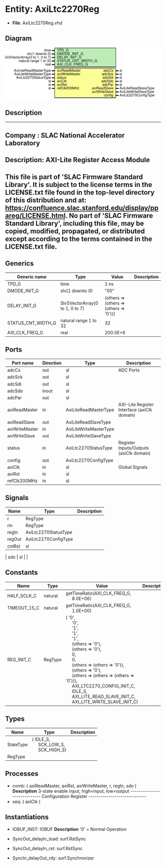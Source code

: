 # Entity: AxiLtc2270Reg

- **File**: AxiLtc2270Reg.vhd
## Diagram

![Diagram](AxiLtc2270Reg.svg "Diagram")
## Description

-----------------------------------------------------------------------------
 Company    : SLAC National Accelerator Laboratory
-----------------------------------------------------------------------------
 Description: AXI-Lite Register Access Module
-----------------------------------------------------------------------------
 This file is part of 'SLAC Firmware Standard Library'.
 It is subject to the license terms in the LICENSE.txt file found in the
 top-level directory of this distribution and at:
    https://confluence.slac.stanford.edu/display/ppareg/LICENSE.html.
 No part of 'SLAC Firmware Standard Library', including this file,
 may be copied, modified, propagated, or distributed except according to
 the terms contained in the LICENSE.txt file.
-----------------------------------------------------------------------------
## Generics

| Generic name       | Type                            | Value                                   | Description |
| ------------------ | ------------------------------- | --------------------------------------- | ----------- |
| TPD_G              | time                            | 1 ns                                    |             |
| DMODE_INIT_G       | slv(1 downto 0)                 | "00"                                    |             |
| DELAY_INIT_G       | Slv5VectorArray(0 to 1, 0 to 7) | (others => (others => (others => '0'))) |             |
| STATUS_CNT_WIDTH_G | natural range 1 to 32           | 32                                      |             |
| AXI_CLK_FREQ_G     | real                            | 200.0E+6                                |             |
## Ports

| Port name      | Direction | Type                   | Description                                 |
| -------------- | --------- | ---------------------- | ------------------------------------------- |
| adcCs          | out       | sl                     | ADC Ports                                   |
| adcSck         | out       | sl                     |                                             |
| adcSdi         | out       | sl                     |                                             |
| adcSdo         | inout     | sl                     |                                             |
| adcPar         | out       | sl                     |                                             |
| axiReadMaster  | in        | AxiLiteReadMasterType  | AXI-Lite Register Interface (axiClk domain) |
| axiReadSlave   | out       | AxiLiteReadSlaveType   |                                             |
| axiWriteMaster | in        | AxiLiteWriteMasterType |                                             |
| axiWriteSlave  | out       | AxiLiteWriteSlaveType  |                                             |
| status         | in        | AxiLtc2270StatusType   | Register Inputs/Outputs (axiClk domain)     |
| config         | out       | AxiLtc2270ConfigType   |                                             |
| axiClk         | in        | sl                     | Global Signals                              |
| axiRst         | in        | sl                     |                                             |
| refClk200MHz   | in        | sl                     |                                             |
## Signals

| Name       | Type                 | Description |
| ---------- | -------------------- | ----------- |
| r          | RegType              |             |
| rin        | RegType              |             |
| regIn      | AxiLtc2270StatusType |             |
| regOut     | AxiLtc2270ConfigType |             |
| cntRst     | sl                   |             |
| 
      sdo | sl                   |             |
## Constants

| Name         | Type    | Value                                                                                                                                                                                                                                                                                                                                                                                                                                                                                                                                                                                                                                                                                                                                                                                                                                                                                                              | Description |
| ------------ | ------- | ------------------------------------------------------------------------------------------------------------------------------------------------------------------------------------------------------------------------------------------------------------------------------------------------------------------------------------------------------------------------------------------------------------------------------------------------------------------------------------------------------------------------------------------------------------------------------------------------------------------------------------------------------------------------------------------------------------------------------------------------------------------------------------------------------------------------------------------------------------------------------------------------------------------ | ----------- |
| HALF_SCLK_C  | natural |  getTimeRatio(AXI_CLK_FREQ_G,<br><span style="padding-left:20px"> 8.0E+06)                                                                                                                                                                                                                                                                                                                                                                                                                                                                                                                                                                                                                                                                                                                                                                                                                                         |             |
| TIMEOUT_1S_C | natural |  getTimeRatio(AXI_CLK_FREQ_G,<br><span style="padding-left:20px"> 1.0E+00)                                                                                                                                                                                                                                                                                                                                                                                                                                                                                                                                                                                                                                                                                                                                                                                                                                         |             |
| REG_INIT_C   | RegType |  (       '0',<br><span style="padding-left:20px">       '0',<br><span style="padding-left:20px">       '1',<br><span style="padding-left:20px">       '1',<br><span style="padding-left:20px">       '1',<br><span style="padding-left:20px">       (others => '0'),<br><span style="padding-left:20px">       (others => '0'),<br><span style="padding-left:20px">       0,<br><span style="padding-left:20px">       0,<br><span style="padding-left:20px">       (others => (others => '0')),<br><span style="padding-left:20px">       (others => '0'),<br><span style="padding-left:20px">       (others => (others => (others => '0'))),<br><span style="padding-left:20px">       AXI_LTC2270_CONFIG_INIT_C,<br><span style="padding-left:20px">       IDLE_S,<br><span style="padding-left:20px">       AXI_LITE_READ_SLAVE_INIT_C,<br><span style="padding-left:20px">       AXI_LITE_WRITE_SLAVE_INIT_C) |             |
## Types

| Name      | Type                                                                                                      | Description |
| --------- | --------------------------------------------------------------------------------------------------------- | ----------- |
| StateType | ( IDLE_S,<br><span style="padding-left:20px"> SCK_LOW_S,<br><span style="padding-left:20px"> SCK_HIGH_S)  |             |
| RegType   |                                                                                                           |             |
## Processes
- comb: ( axiReadMaster, axiRst, axiWriteMaster, r, regIn, sdo )
**Description**
 3-state enable input, high=input, low=output -----------------------------  Configuration Register ----------------------------- 
- seq: ( axiClk )
## Instantiations

- IOBUF_INST: IOBUF
**Description**
 '0' = Normal Operation

- SyncOut_delayIn_load: surf.RstSync
- SyncOut_delayIn_rst: surf.RstSync
- SyncIn_delayOut_rdy: surf.Synchronizer
